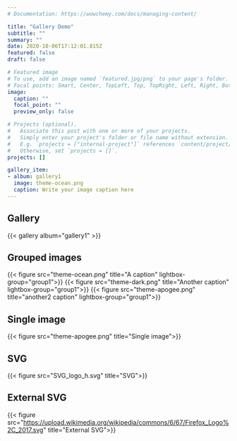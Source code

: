 ```yaml
---
# Documentation: https://wowchemy.com/docs/managing-content/

title: "Gallery Demo"
subtitle: ""
summary: ""
date: 2020-10-06T17:12:01.815Z
featured: false
draft: false

# Featured image
# To use, add an image named `featured.jpg/png` to your page's folder.
# Focal points: Smart, Center, TopLeft, Top, TopRight, Left, Right, BottomLeft, Bottom, BottomRight.
image:
  caption: ""
  focal_point: ""
  preview_only: false

# Projects (optional).
#   Associate this post with one or more of your projects.
#   Simply enter your project's folder or file name without extension.
#   E.g. `projects = ["internal-project"]` references `content/project/deep-learning/index.md`.
#   Otherwise, set `projects = []`.
projects: []

gallery_item:
- album: gallery1
  image: theme-ocean.png
  caption: Write your image caption here
---
```

## Gallery
{{< gallery album="gallery1" >}}

## Grouped images
{{< figure src="theme-ocean.png" title="A caption" lightbox-group="group1">}}
{{< figure src="theme-dark.png" title="Another caption" lightbox-group="group1">}}
{{< figure src="theme-apogee.png" title="another2 caption" lightbox-group="group1">}}

## Single image
{{< figure src="theme-apogee.png" title="Single image">}}

## SVG
{{< figure src="SVG_logo_h.svg" title="SVG">}}

## External SVG
{{< figure src="https://upload.wikimedia.org/wikipedia/commons/6/67/Firefox_Logo%2C_2017.svg" title="External SVG">}}
